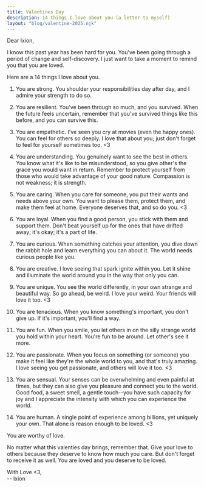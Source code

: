 ```yaml
---
title: Valentines Day
description: 14 things I love about you (a letter to myself)
layout: "blog/valentine-2025.njk"
---
```


Dear Ixion,

I know this past year has been hard for you. You've been going through a period of change and self-discovery. I just want to take a moment to remind you that you are loved.

Here are a 14 things I love about you.

1. You are strong. You shoulder your responsibilities day after day, and I admire your strength to do so.

2. You are resilient. You've been through so much, and you survived. When the future feels uncertain, remember that you've survived things like this before, and you can survive this.

3. You are empathetic. I've seen you cry at movies (even the happy ones). You can feel for others so deeply. I love that about you; just don't forget to feel for yourself sometimes too. <3

4. You are understanding. You genuinely want to see the best in others. You know what it's like to be misunderstood, so you give other's the grace you would want in return. Remember to protect yourself from those who would take advantage of your good nature. Compassion is not weakness; it is strength.

5. You are caring. When you care for someone, you put their wants and needs above your own. You want to please them, protect them, and make them feel at home. Everyone deserves that, and so do you. <3

6. You are loyal. When you find a good person, you stick with them and support them. Don't beat yourself up for the ones that have drifted away; it's okay; it's a part of life.

7. You are curious. When something catches your attention, you dive down the rabbit hole and learn everything you can about it. The world needs curious people like you.

8. You are creative. I love seeing that spark ignite within you. Let it shine and illuminate the world around you in the way that only you can.

9. You are unique. You see the world differently, in your own strange and beautiful way. So go ahead, be weird. I love your weird. Your friends will love it too. <3

10. You are tenacious. When you know something's important, you don't give up. If it's important, you'll find a way.

11. You are fun. When you smile, you let others in on the silly strange world you hold within your heart. You're fun to be around. Let other's see it more.

12. You are passionate. When you focus on something (or someone) you make it feel like they're the whole world to you, and that's truly amazing. I love seeing you get passionate, and others will love it too. <3

13. You are sensual. Your senses can be overwhelming and even painful at times, but they can also give you pleasure and connect you to the world. Good food, a sweet smell, a gentle touch--you have such capacity for joy and I appreciate the intensity with which you can experience the world.

14. You are human. A single point of experience among billions, yet uniquely your own. That alone is reason enough to be loved. <3

You are worthy of love.

No matter what this valenties day brings, remember that. Give your love to others because they deserve to know how much you care. But don't forget to receive it as well. You are loved and you deserve to be loved.

With Love <3,<br/>-- Ixion
